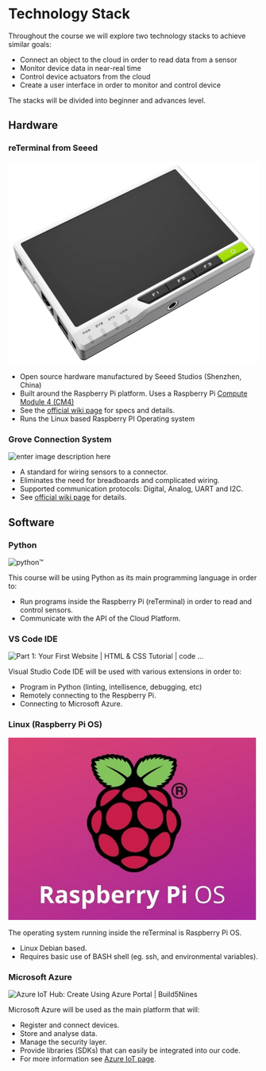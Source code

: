 # Technology Stack

Throughout the course we will explore two technology stacks to achieve similar goals:

- Connect an object to the cloud in order to read data from a sensor
- Monitor device data in near-real time
- Control device actuators from the cloud
- Create a user interface in order to monitor and control device

The stacks will be divided into beginner and advances level.

## Hardware

### reTerminal from Seeed

![hardware platform used for the course: reTerminal](assets/tech-stack-reterminal.png ':size=500')

- Open source hardware manufactured by Seeed Studios (Shenzhen, China)
- Built around the Raspberry Pi platform. Uses a Raspberry Pi [Compute Module 4 (CM4)](https://www.raspberrypi.com/products/compute-module-4/?variant=raspberry-pi-cm4001000)
- See the [official wiki page](https://wiki.seeedstudio.com/reTerminal/) for specs and details.
- Runs the Linux based Raspberry PI  Operating system 


### Grove Connection System

![enter image description here](https://files.seeedstudio.com/wiki/GroveSystem/images/starter_kit_main.jpg)

- A standard for wiring sensors to a connector.
- Eliminates the need for breadboards and complicated wiring.
- Supported communication protocols: Digital, Analog, UART and I2C.
- See [official wiki page](https://wiki.seeedstudio.com/Grove_System/) for details.

## Software

### Python

![python™](https://www.python.org/static/img/python-logo.png)

This course will  be using Python as its main programming language in order to:
- Run programs inside the Raspberry Pi (reTerminal) in order to read and control sensors.
- Communicate with the API of the Cloud Platform.

### VS Code IDE

![Part 1: Your First Website | HTML & CSS Tutorial | code ...](https://external-content.duckduckgo.com/iu/?u=https%3A%2F%2Fcode.makery.ch%2Flibrary%2Fhtml-css%2Fpart1%2Fvs-code-logo.png&f=1&nofb=1)

Visual Studio Code IDE will be used with various extensions in order to:
-  Program in Python (linting, intellisence, debugging, etc)
- Remotely connecting to the Respberry Pi.
- Connecting to Microsoft Azure.

### Linux (Raspberry Pi OS)

![Logo for raspberry pi os](assets/tech-stack-raspberry-pi-os.png ':size=400')

The operating system running inside the reTerminal is Raspberry Pi OS.
- Linux Debian based.
- Requires basic use of BASH shell (eg. ssh, and environmental variables).

### Microsoft Azure

![Azure IoT Hub: Create Using Azure Portal | Build5Nines](https://external-content.duckduckgo.com/iu/?u=https%3A%2F%2Fi1.wp.com%2Fbuild5nines.com%2Fwp-content%2Fuploads%2F2019%2F12%2FAzure_IoT_Hub_Featured_Image.jpg%3Fresize%3D1080%252C675%26ssl%3D1&f=1&nofb=1 ':size=400')

 Microsoft Azure will be used as the main platform that will:
 - Register and connect devices.
 - Store and analyse data.
 - Manage the security layer.
 - Provide libraries (SDKs) that can easily be integrated into our code.
 - For more information see [Azure IoT page](https://azure.microsoft.com/en-us/overview/iot/).